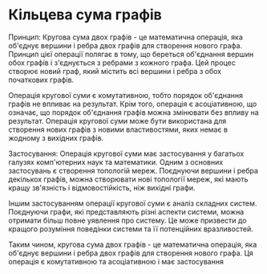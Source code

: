 # Кільцева сума графів

Принцип: Кругова сума двох графів - це математична операція, яка об'єднує вершини і ребра двох графів для створення нового графа. Принцип цієї операції полягає в тому, що береться об'єднання вершин обох графів і з'єднується з ребрами з кожного графа. Цей процес створює новий граф, який містить всі вершини і ребра з обох початкових графів.

Операція кругової суми є комутативною, тобто порядок об'єднання графів не впливає на результат. Крім того, операція є асоціативною, що означає, що порядок об'єднання графів можна змінювати без впливу на результат. Операція кругової суми може бути використана для створення нових графів з новими властивостями, яких немає в жодному з вихідних графів.

Застосування: Операція кругової суми має застосування у багатьох галузях комп'ютерних наук та математики. Одним з основних застосувань є створення топологій мереж. Поєднуючи вершини і ребра декількох графів, можна створювати нові топології мереж, які мають кращу зв'язність і відмовостійкість, ніж вихідні графи.

Іншим застосуванням операції кругової суми є аналіз складних систем. Поєднуючи графи, які представляють різні аспекти системи, можна отримати більш повне уявлення про систему. Це може призвести до кращого розуміння поведінки системи та її потенційних вразливостей.

Таким чином, кругова сума двох графів - це математична операція, яка об'єднує вершини і ребра двох графів для створення нового графа. Ця операція є комутативною та асоціативною і має застосування
